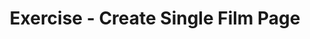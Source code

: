 ---
class: 'databases'
title: 'Exercise - Create Single Film Page'
youtube: 'f7qRpXKxc4o'
order: 6
length: 136
---